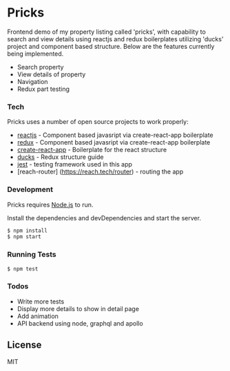 # Pricks

Frontend demo of my property listing called 'pricks', with capability to search and view details using reactjs and redux boilerplates utilizing 'ducks' project and component based structure. Below are the features currently being implemented. 

  - Search property
  - View details of property
  - Navigation
  - Redux part testing


### Tech

Pricks uses a number of open source projects to work properly:

* [reactjs](https://reactjs.org/) - Component based javasript via create-react-app boilerplate
* [redux](https://redux.js.org) - Component based javasript via create-react-app boilerplate
* [create-react-app](https://www.npmjs.com/package/create-react-app) - Boilerplate for the react structure 
* [ducks](https://github.com/erikras/ducks-modular-redux) - Redux structure guide
* [jest](https://jestjs.io/) - testing framework used in this app
* [reach-router] (https://reach.tech/router) - routing the app

### Development

Pricks requires [Node.js](https://nodejs.org/) to run.

Install the dependencies and devDependencies and start the server.

```sh
$ npm install
$ npm start
```

### Running Tests

```sh
$ npm test
```

### Todos

 - Write more tests
 - Display more details to show in detail page
 - Add animation
 - API backend using node, graphql and apollo

License
----

MIT
